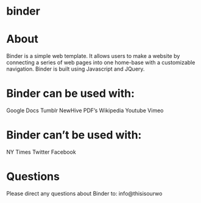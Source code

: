# binder

# About
Binder is a simple web template. 
It allows users to make a website by connecting a series of web pages into one home-base with a customizable navigation. Binder is built using Javascript and JQuery.

# Binder can be used with:
Google Docs
Tumblr
NewHive
PDF’s
Wikipedia
Youtube
Vimeo 

# Binder can’t be used with:
NY Times
Twitter
Facebook

# Questions 
Please direct any questions about Binder to: info@thisisourwo
